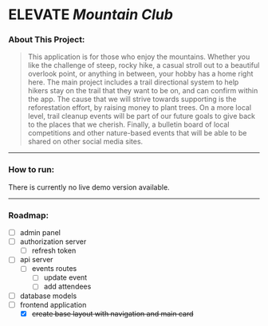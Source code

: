 # **ELEVATE** *Mountain Club*

### About This Project:
> This application is for those who enjoy the mountains. Whether you like the challenge of steep, rocky hike, a casual stroll out to a beautiful overlook point, or anything in between, your hobby has a home right here. The main project includes a trail directional system to help hikers stay on the trail that they want to be on, and can confirm within the app. The cause that we will strive towards supporting is the reforestation effort, by raising money to plant trees. On a more local level, trail cleanup events will be part of our future goals to give back to the places that we cherish. Finally, a bulletin board of local competitions and other nature-based events that will be able to be shared on other social media sites.

---

### How to run:
There is currently no live demo version available.

---

### Roadmap:
- [ ] admin panel
- [ ] authorization server
  - [ ] refresh token
- [ ] api server
  - [ ] events routes
    - [ ] update event
    - [ ] add attendees
- [ ] database models
- [ ] frontend application
  - [x] ~~create base layout with navigation and main card~~